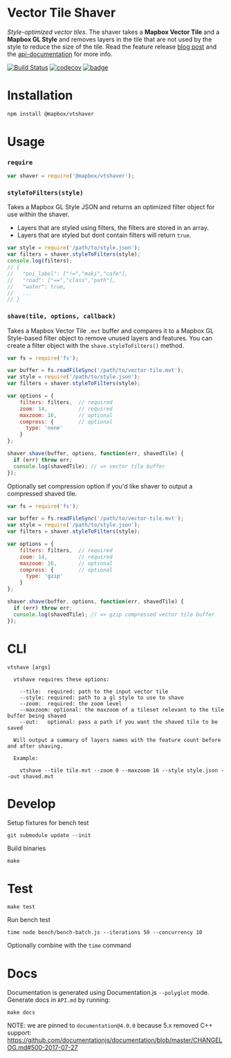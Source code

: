 # Vector Tile Shaver

*Style-optimized vector tiles.* The shaver takes a **Mapbox Vector Tile** and a **Mapbox GL Style** and removes layers in the tile that are not used by the style to reduce the size of the tile. Read the feature release [blog post](https://www.mapbox.com/blog/style-optimized-vector-tiles/) and the [api-documentation](https://www.mapbox.com/api-documentation/#retrieve-tiles) for more info.

[![Build Status](https://travis-ci.com/mapbox/vtshaver.svg?branch=master)](https://travis-ci.com/mapbox/vtshaver)
[![codecov](https://codecov.io/gh/mapbox/vtshaver/branch/master/graph/badge.svg)](https://codecov.io/gh/mapbox/vtshaver)
[![badge](https://mapbox.s3.amazonaws.com/cpp-assets/node-cpp-skel-badge_blue.svg)](https://github.com/mapbox/node-cpp-skel)


# Installation

```bash
npm install @mapbox/vtshaver
```

# Usage

### `require`

```javascript
var shaver = require('@mapbox/vtshaver');
```

### `styleToFilters(style)`

Takes a Mapbox GL Style JSON and returns an optimized filter object for use within the shaver.
- Layers that are styled using filters, the filters are stored in an array.
- Layers that are styled but dont contain filters will return `true`.

```javascript
var style = require('/path/to/style.json');
var filters = shaver.styleToFilters(style);
console.log(filters);
// {
//   "poi_label": ["!=","maki","cafe"],
//   "road": ["==","class","path"],
//   "water": true,
//   ...
// }
```

### `shave(tile, options, callback)`

Takes a Mapbox Vector Tile `.mvt` buffer and compares it to a Mapbox GL Style-based filter object to remove unused layers and features. You can create a filter object with the `shave.styleToFilters()` method.

```javascript
var fs = require('fs');

var buffer = fs.readFileSync('/path/to/vector-tile.mvt');
var style = require('/path/to/style.json');
var filters = shaver.styleToFilters(style);

var options = {
    filters: filters,  // required
    zoom: 14,          // required
    maxzoom: 16,       // optional
    compress: {        // optional
      type: 'none'
    }
};

shaver.shave(buffer, options, function(err, shavedTile) {
  if (err) throw err;
  console.log(shavedTile); // => vector tile buffer
});
```

Optionally set compression option if you'd like shaver to output a compressed shaved tile.
```javascript
var fs = require('fs');

var buffer = fs.readFileSync('/path/to/vector-tile.mvt');
var style = require('/path/to/style.json');
var filters = shaver.styleToFilters(style);

var options = {
    filters: filters,  // required
    zoom: 14,          // required
    maxzoom: 16,       // optional
    compress: {        // optional
      type: 'gzip'
    }
};

shaver.shave(buffer, options, function(err, shavedTile) {
  if (err) throw err;
  console.log(shavedTile); // => gzip compressed vector tile buffer
});
```

# CLI
```
vtshave [args]

  vtshave requires these options:

    --tile:  required: path to the input vector tile
    --style: required: path to a gl style to use to shave
    --zoom:  required: the zoom level
    --maxzoom: optional: the maxzoom of a tileset relevant to the tile buffer being shaved
    --out:   optional: pass a path if you want the shaved tile to be saved

  Will output a summary of layers names with the feature count before and after shaving.

  Example:

    vtshave --tile tile.mvt --zoom 0 --maxzoom 16 --style style.json --out shaved.mvt
```

# Develop

Setup fixtures for bench test

```
git submodule update --init
```

Build binaries

```
make
```

# Test

```
make test
```

Run bench test

```
time node bench/bench-batch.js --iterations 50 --concurrency 10
```

Optionally combine with the `time` command

# Docs

Documentation is generated using Documentation.js `--polyglot` mode. Generate docs in `API.md` by running:

```
make docs
```

NOTE: we are pinned to `documentation@4.0.0` because 5.x removed C++ support: https://github.com/documentationjs/documentation/blob/master/CHANGELOG.md#500-2017-07-27
